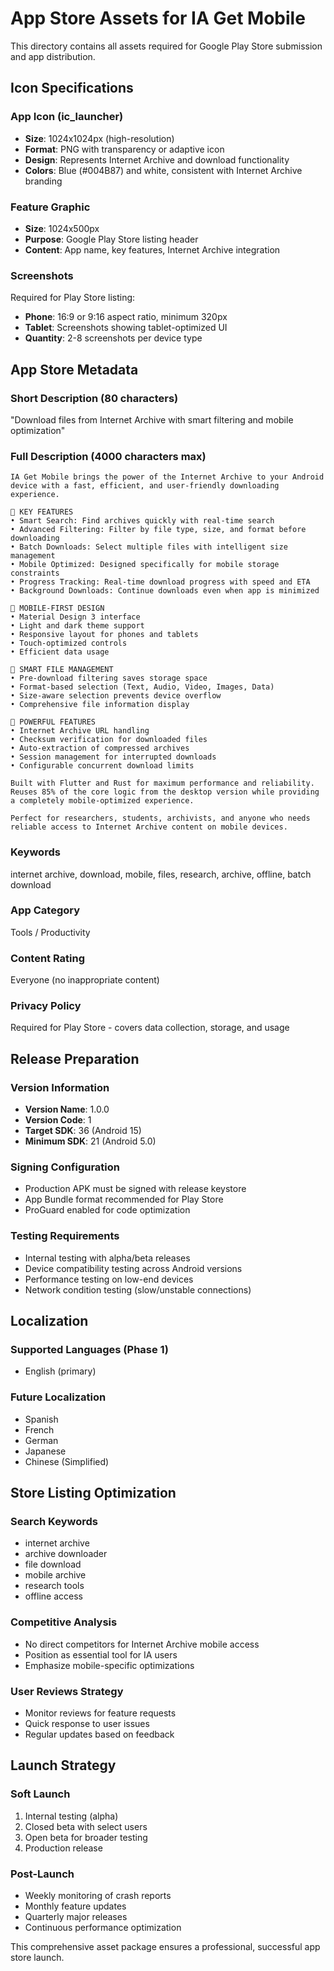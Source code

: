 # App Store Assets for IA Get Mobile

This directory contains all assets required for Google Play Store submission and app distribution.

## Icon Specifications

### App Icon (ic_launcher)
- **Size**: 1024x1024px (high-resolution)
- **Format**: PNG with transparency or adaptive icon
- **Design**: Represents Internet Archive and download functionality
- **Colors**: Blue (#004B87) and white, consistent with Internet Archive branding

### Feature Graphic
- **Size**: 1024x500px
- **Purpose**: Google Play Store listing header
- **Content**: App name, key features, Internet Archive integration

### Screenshots
Required for Play Store listing:
- **Phone**: 16:9 or 9:16 aspect ratio, minimum 320px
- **Tablet**: Screenshots showing tablet-optimized UI
- **Quantity**: 2-8 screenshots per device type

## App Store Metadata

### Short Description (80 characters)
"Download files from Internet Archive with smart filtering and mobile optimization"

### Full Description (4000 characters max)
```
IA Get Mobile brings the power of the Internet Archive to your Android device with a fast, efficient, and user-friendly downloading experience.

🚀 KEY FEATURES
• Smart Search: Find archives quickly with real-time search
• Advanced Filtering: Filter by file type, size, and format before downloading
• Batch Downloads: Select multiple files with intelligent size management
• Mobile Optimized: Designed specifically for mobile storage constraints
• Progress Tracking: Real-time download progress with speed and ETA
• Background Downloads: Continue downloads even when app is minimized

📱 MOBILE-FIRST DESIGN
• Material Design 3 interface
• Light and dark theme support
• Responsive layout for phones and tablets
• Touch-optimized controls
• Efficient data usage

🎯 SMART FILE MANAGEMENT
• Pre-download filtering saves storage space
• Format-based selection (Text, Audio, Video, Images, Data)
• Size-aware selection prevents device overflow
• Comprehensive file information display

🔧 POWERFUL FEATURES
• Internet Archive URL handling
• Checksum verification for downloaded files
• Auto-extraction of compressed archives
• Session management for interrupted downloads
• Configurable concurrent download limits

Built with Flutter and Rust for maximum performance and reliability. Reuses 85% of the core logic from the desktop version while providing a completely mobile-optimized experience.

Perfect for researchers, students, archivists, and anyone who needs reliable access to Internet Archive content on mobile devices.
```

### Keywords
internet archive, download, mobile, files, research, archive, offline, batch download

### App Category
Tools / Productivity

### Content Rating
Everyone (no inappropriate content)

### Privacy Policy
Required for Play Store - covers data collection, storage, and usage

## Release Preparation

### Version Information
- **Version Name**: 1.0.0
- **Version Code**: 1
- **Target SDK**: 36 (Android 15)
- **Minimum SDK**: 21 (Android 5.0)

### Signing Configuration
- Production APK must be signed with release keystore
- App Bundle format recommended for Play Store
- ProGuard enabled for code optimization

### Testing Requirements
- Internal testing with alpha/beta releases
- Device compatibility testing across Android versions
- Performance testing on low-end devices
- Network condition testing (slow/unstable connections)

## Localization

### Supported Languages (Phase 1)
- English (primary)

### Future Localization
- Spanish
- French  
- German
- Japanese
- Chinese (Simplified)

## Store Listing Optimization

### Search Keywords
- internet archive
- archive downloader
- file download
- mobile archive
- research tools
- offline access

### Competitive Analysis
- No direct competitors for Internet Archive mobile access
- Position as essential tool for IA users
- Emphasize mobile-specific optimizations

### User Reviews Strategy
- Monitor reviews for feature requests
- Quick response to user issues
- Regular updates based on feedback

## Launch Strategy

### Soft Launch
1. Internal testing (alpha)
2. Closed beta with select users
3. Open beta for broader testing
4. Production release

### Post-Launch
- Weekly monitoring of crash reports
- Monthly feature updates
- Quarterly major releases
- Continuous performance optimization

This comprehensive asset package ensures a professional, successful app store launch.